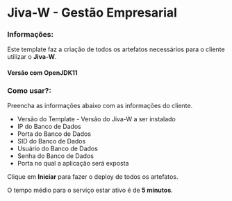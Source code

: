 # Jiva-W - Gestão Empresarial

### Informações:

 Este template faz a criação de todos os artefatos necessários para o cliente utilizar o **Jiva-W**.
 
#### Versão com OpenJDK11
 
### Como usar?:

 Preencha as informações abaixo com as informações do cliente.

- Versão do Template - Versão do Jiva-W a ser instalado
- IP do Banco de Dados
- Porta do Banco de Dados
- SID do Banco de Dados
- Usuário do Banco de Dados
- Senha do Banco de Dados
- Porta no qual a aplicação será exposta

 Clique em **Iniciar** para fazer o deploy de todos os artefatos.

 O tempo médio para o serviço estar ativo é de **5 minutos**. 